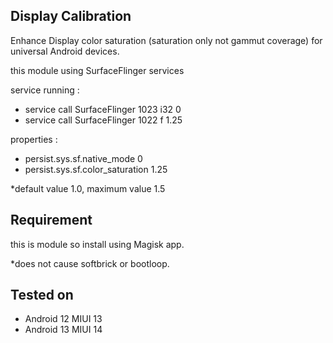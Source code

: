 ## Display Calibration 
 Enhance Display color saturation (saturation only not gammut coverage) for universal Android devices.

 this module using SurfaceFlinger services
 

 service running :
  - service call SurfaceFlinger 1023 i32 0
  - service call SurfaceFlinger 1022 f 1.25
 
 properties :
  - persist.sys.sf.native_mode 0
  - persist.sys.sf.color_saturation 1.25

 *default value 1.0, maximum value 1.5

## Requirement
 this is module so install using Magisk app.

 *does not cause softbrick or bootloop.

## Tested on
  - Android 12 MIUI 13
  - Android 13 MIUI 14
